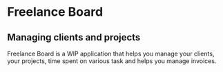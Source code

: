 Freelance Board
========================

## Managing clients and projects

Freelance Board is a WIP application that helps you manage your clients, your projects, time spent on various task and helps you manage invoices.